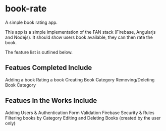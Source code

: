 book-rate
=========

A simple book rating app.

This app is a simple implementation of the FAN stack (Firebase, Angularjs and Nodejs). It should show users book available, they can then rate the book.

The feature list is outlined below.

Featues Completed Include
-------------------------

  Adding a book
  Rating a book
  Creating Book Category
  Removing/Deleting Book Category
  
  Featues In the Works Include
-------------------------

  Adding Users & Authentication
  Form Validation
  Firebase Security & Rules
  Filtering books by Category
  Editing and Deleting Books (created by the user only)
  
  
